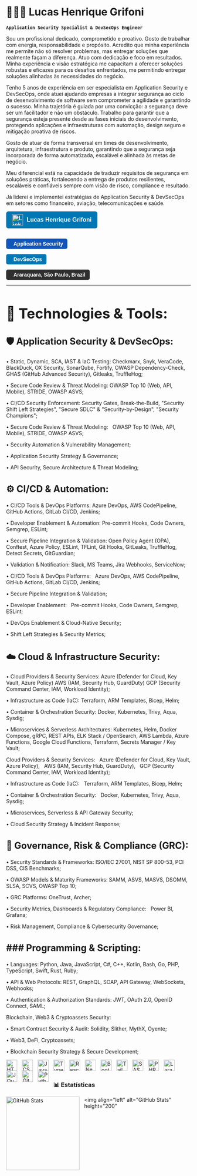 # 👨🏻‍💻 Lucas Henrique Grifoni

**`Application Security Specialist & DevSecOps Engineer`**

Sou um profissional dedicado, comprometido e proativo. Gosto de trabalhar com energia, responsabilidade e propósito. Acredito que minha experiência me permite não só resolver problemas, mas entregar soluções que realmente façam a diferença. Atuo com dedicação e foco em resultados. Minha experiência e visão estratégica me capacitam a oferecer soluções robustas e eficazes para os desafios enfrentados, me permitindo entregar soluções alinhadas às necessidades do negócio.

Tenho 5 anos de experiência em ser especialista em Application Security e DevSecOps, onde atuei ajudando empresas a integrar segurança ao ciclo de desenvolvimento de software sem comprometer a agilidade e garantindo o sucesso.  Minha trajetória é guiada por uma convicção: a segurança deve ser um facilitador e não um obstáculo. Trabalho para garantir que a segurança esteja presente desde as fases iniciais do desenvolvimento, protegendo aplicações e infraestruturas com automação, design seguro e mitigação proativa de riscos.

Gosto de atuar de forma transversal em times de desenvolvimento, arquitetura, infraestrutura e produto, garantindo que a segurança seja incorporada de forma automatizada, escalável e alinhada às metas de negócio.

Meu diferencial está na capacidade de traduzir requisitos de segurança em soluções práticas, fortalecendo a entrega de produtos resilientes, escaláveis e confiáveis sempre com visão de risco, compliance e resultado.

Já liderei e implementei estratégias de Application Security & DevSecOps em setores como financeiro, aviação, telecomunicações e saúde.

<!-- Badges de informações pessoais -->

<link href="https://cdnjs.cloudflare.com/ajax/libs/font-awesome/6.4.0/css/all.min.css" rel="stylesheet">

<!-- Botão de LinkedIn -->
<p align="left">
  <a href="https://www.linkedin.com/in/lucas-henrique-grifoni/" target="_blank" rel="noopener noreferrer" style="
    display: inline-flex;
    align-items: center;
    gap: 10px;
    background-color: #0077B5;
    color: white;
    text-decoration: none;
    padding: 8px 16px;
    border-radius: 6px;
    font-family: sans-serif;
    font-weight: bold;
    font-size: 16px;
  ">
    <img 
      src="https://cdn.jsdelivr.net/gh/devicons/devicon/icons/linkedin/linkedin-original.svg" 
      alt="LinkedIn" 
      width="30" 
      style="vertical-align: middle;"
    />
    Lucas Henrique Grifoni
  </a>
</p>

<!-- Badges com ícones e texto em negrito -->
<p align="left" style="display: flex; gap: 10px; flex-wrap: wrap;">

  <!-- AppSec -->
  <span style="
    display: inline-flex;
    align-items: center;
    background-color: #1155ba;
    color: white;
    font-family: sans-serif;
    padding: 6px 12px;
    border-radius: 5px;
    font-size: 14px;
    font-weight: bold;
  ">
    <i class="fa-solid fa-shield-halved" style="margin-right: 8px;"></i> Application Security
  </span>

  <!-- DevSecOps -->
  <span style="
    display: inline-flex;
    align-items: center;
    background-color: #0077b5;
    color: white;
    font-family: sans-serif;
    padding: 6px 12px;
    border-radius: 5px;
    font-size: 14px;
    font-weight: bold;
  ">
    <i class="fa-solid fa-gears" style="margin-right: 8px;"></i> DevSecOps
  </span>

  <!-- Localização -->
  <span style="
    display: inline-flex;
    align-items: center;
    background-color: #2E2E2E;
    color: white;
    font-family: sans-serif;
    padding: 6px 12px;
    border-radius: 5px;
    font-size: 14px;
    font-weight: bold;
  ">
    <i class="fa-solid fa-location-dot" style="margin-right: 8px;"></i> Araraquara, São Paulo, Brazil
  </span>
</p>

---

<h2 style="font-size: 38px; font-weight: bold;">🤖 Technologies & Tools:</h2>

<h2 style="font-size: 25px; font-weight: bold;">🛡️ Application Security & DevSecOps:</h2>

•   Static, Dynamic, SCA, IAST & IaC Testing:
Checkmarx, Snyk, VeraCode, BlackDuck, OX Security, SonarQube, Fortify, OWASP Dependency-Check, GHAS (GitHub Advanced Security), Gitleaks, TruffleHog;

•	Secure Code Review & Threat Modeling:
OWASP Top 10 (Web, API, Mobile), STRIDE, OWASP ASVS;

•	CI/CD Security Enforcement:
Security Gates, Break-the-Build, "Security Shift Left Strategies", "Secure SDLC" & "Security-by-Design", "Security Champions"; 

• Secure Code Review & Threat Modeling:
  OWASP Top 10 (Web, API, Mobile), STRIDE, OWASP ASVS;

• Security Automation & Vulnerability Management;

• Application Security Strategy & Governance;

• API Security, Secure Architecture & Threat Modeling;

<h2 style="font-size: 25px; font-weight: bold;">⚙️ CI/CD & Automation:</h2>

•	CI/CD Tools & DevOps Platforms:
Azure DevOps, AWS CodePipeline, GitHub Actions, GitLab CI/CD, Jenkins;

•	Developer Enablement & Automation:
Pre-commit Hooks, Code Owners, Semgrep, ESLint;

•	Secure Pipeline Integration & Validation:
Open Policy Agent (OPA), Conftest, Azure Policy, ESLint, TFLint, Git Hooks, GitLeaks, TruffleHog, Detect Secrets, GitGuardian;

•	Validation & Notification:
Slack, MS Teams, Jira Webhooks, ServiceNow;

• CI/CD Tools & DevOps Platforms:
  Azure DevOps, AWS CodePipeline, GitHub Actions, GitLab CI/CD, Jenkins;

• Secure Pipeline Integration & Validation;

• Developer Enablement:
  Pre-commit Hooks, Code Owners, Semgrep, ESLint;

• DevOps Enablement & Cloud-Native Security;

• Shift Left Strategies & Security Metrics;


<h2 style="font-size: 25px; font-weight: bold;">☁️ Cloud & Infrastructure Security:</h2>

•	Cloud Providers & Security Services:
Azure (Defender for Cloud, Key Vault, Azure Policy)
AWS (IAM, Security Hub, GuardDuty)
GCP (Security Command Center, IAM, Workload Identity);

•	Infrastructure as Code (IaC):
Terraform, ARM Templates, Bicep, Helm;

•	Container & Orchestration Security:
Docker, Kubernetes, Trivy, Aqua, Sysdig;

•	Microservices & Serverless Architectures:
Kubernetes, Helm, Docker Compose, gRPC, REST APIs, ELK Stack / OpenSearch, AWS Lambda, Azure Functions, Google Cloud Functions, Terraform, Secrets Manager / Key Vault;

 Cloud Providers & Security Services:
  Azure (Defender for Cloud, Key Vault, Azure Policy),
  AWS (IAM, Security Hub, GuardDuty),
  GCP (Security Command Center, IAM, Workload Identity);

• Infrastructure as Code (IaC):
  Terraform, ARM Templates, Bicep, Helm;

• Container & Orchestration Security:
  Docker, Kubernetes, Trivy, Aqua, Sysdig;

• Microservices, Serverless & API Gateway Security;

• Cloud Security Strategy & Incident Response;


<h2 style="font-size: 25px; font-weight: bold;">🔐 Governance, Risk & Compliance (GRC):</h2>

•	Security Standards & Frameworks:
ISO/IEC 27001, NIST SP 800-53, PCI DSS, CIS Benchmarks;

•	OWASP Models & Maturity Frameworks:
SAMM, ASVS, MASVS, DSOMM, SLSA, SCVS, OWASP Top 10;

•	GRC Platforms:
OneTrust, Archer;

• Security Metrics, Dashboards & Regulatory Compliance:
  Power BI, Grafana;

• Risk Management, Compliance & Cybersecurity Governance;


<h2 style="font-size: 25px; font-weight: bold;">### Programming & Scripting:</h2>
•	Languages:
Python, Java, JavaScript, C#, C++, Kotlin, Bash, Go, PHP, TypeScript, Swift, Rust, Ruby;

•	API & Web Protocols:
REST, GraphQL, SOAP, API Gateway, WebSockets, Webhooks;

•	Authentication & Authorization Standards:
JWT, OAuth 2.0, OpenID Connect, SAML;

Blockchain, Web3 & Cryptoassets Security:

• Smart Contract Security & Audit:
Solidity, Slither, MythX, Oyente;

• Web3, DeFi, Cryptoassets;

• Blockchain Security Strategy & Secure Development;




<img 
    align="left" 
    alt="HTML"
    title="HTML" 
    width="30px" 
    style="padding-right: 10px;" 
    src="https://cdn.jsdelivr.net/gh/devicons/devicon@latest/icons/html5/html5-original.svg" 
/>
<img 
    align="left" 
    alt="CSS" 
    title="CSS"
    width="30px" 
    style="padding-right: 10px;" 
    src="https://cdn.jsdelivr.net/gh/devicons/devicon@latest/icons/css3/css3-original.svg" 
/>
<img 
    align="left" 
    alt="JavaScript" 
    title="JavaScript"
    width="30px" 
    style="padding-right: 10px;" 
    src="https://cdn.jsdelivr.net/gh/devicons/devicon@latest/icons/javascript/javascript-original.svg" 
/>
<img 
    align="left" 
    alt="TypeScript"
    title="TypeScript" 
    width="30px" 
    style="padding-right: 10px;" 
    src="https://cdn.jsdelivr.net/gh/devicons/devicon@latest/icons/typescript/typescript-original.svg" 
/>
<img 
    align="left" 
    alt="React"
    title="React" 
    width="30px" 
    style="padding-right: 10px;" 
    src="https://cdn.jsdelivr.net/gh/devicons/devicon@latest/icons/react/react-original.svg" 
/>
<img 
    align="left" 
    alt="Next.js" 
    title="Next.js"
    width="30px" 
    style="padding-right: 10px;" 
    src="https://cdn.jsdelivr.net/gh/devicons/devicon@latest/icons/nextjs/nextjs-original.svg" 
/>
<img 
    align="left" 
    alt="Bootstrap"
    title="Bootstrap" 
    width="30px" 
    style="padding-right: 10px;" 
    src="https://cdn.jsdelivr.net/gh/devicons/devicon@latest/icons/bootstrap/bootstrap-original.svg" 
/>
<img 
    align="left" 
    alt="Tailwind" 
    title="Tailwind"
    width="30px" 
    style="padding-right: 10px;" 
    src="https://cdn.jsdelivr.net/gh/devicons/devicon@latest/icons/tailwindcss/tailwindcss-original.svg" 
/>
<img 
    align="left" 
    alt="SASS" 
    title="SASS"
    width="30px" 
    style="padding-right: 10px;" 
    src="https://cdn.jsdelivr.net/gh/devicons/devicon@latest/icons/sass/sass-original.svg" 
/>
<img 
    align="left" 
    alt="PHP" 
    title="PHP"
    width="30px" 
    style="padding-right: 10px;" 
    src="https://cdn.jsdelivr.net/gh/devicons/devicon@latest/icons/php/php-original.svg" 
/>
<img 
    align="left" 
    alt="Laravel" 
    title="Laravel"
    width="30px" 
    style="padding-right: 10px;" 
    src="https://cdn.jsdelivr.net/gh/devicons/devicon@latest/icons/laravel/laravel-original.svg" 
/>
<img 
    align="left" 
    alt="JQuery" 
    title="JQuery"
    width="30px" 
    style="padding-right: 10px;" 
    src="https://cdn.jsdelivr.net/gh/devicons/devicon@latest/icons/jquery/jquery-original.svg" 
/>
<img 
    align="left" 
    alt="Git" 
    title="Git"
    width="30px" 
    style="padding-right: 10px;" 
    src="https://cdn.jsdelivr.net/gh/devicons/devicon@latest/icons/git/git-original.svg" 
/>
<img 
    align="left" 
    alt="Python" 
    title="Python"
    width="30px" 
    style="padding-right: 10px;" 
    src="https://cdn.jsdelivr.net/gh/devicons/devicon@latest/icons/python/python-original.svg" 
/>

<br/>
<br/>

### 📊 Estatísticas

<p>
  <img 
    align="left" 
    alt="GitHub Stats" 
    height="200" 
    style="padding-right: 10px;" 
    src="https://github-readme-stats.vercel.app/api?username=Larissakich&show_icons=true&theme=tokyonight&include_all_commits=true&locale=pt-br" 
  />

<img 
      align="left" 
      alt="GitHub Stats" 
      height="200" 
